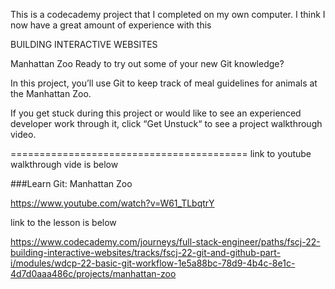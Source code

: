 This is a codecademy project that I completed on my own computer. I think I now have a great
amount of experience with this

BUILDING INTERACTIVE WEBSITES

Manhattan Zoo
Ready to try out some of your new Git knowledge?

In this project, you’ll use Git to keep track of meal guidelines for animals at the Manhattan Zoo.

If you get stuck during this project or would like to see an experienced developer work through it, click “Get Unstuck“ to see a project walkthrough video.

=========================================
link to youtube walkthrough vide is below

###Learn Git: Manhattan Zoo


https://www.youtube.com/watch?v=W61_TLbqtrY


link to the lesson is below

https://www.codecademy.com/journeys/full-stack-engineer/paths/fscj-22-building-interactive-websites/tracks/fscj-22-git-and-github-part-i/modules/wdcp-22-basic-git-workflow-1e5a88bc-78d9-4b4c-8e1c-4d7d0aaa486c/projects/manhattan-zoo


